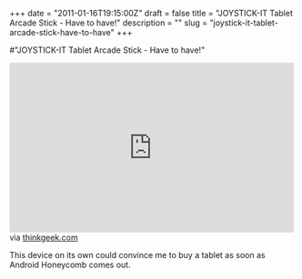 +++
date = "2011-01-16T19:15:00Z"
draft = false
title = "JOYSTICK-IT Tablet Arcade Stick - Have to have!"
description = ""
slug = "joystick-it-tablet-arcade-stick-have-to-have"
+++

#"JOYSTICK-IT Tablet Arcade Stick - Have to have!"


 <div class="posterous_bookmarklet_entry"><embed src="http://www.youtube.com/v/Ekko7eM8m9A?hd=1" type="application/x-shockwave-flash" height="299" width="500"></embed>
<div class="posterous_quote_citation">via <a href="http://www.thinkgeek.com/gadgets/cellphone/e75a/">thinkgeek.com</a></div>
<p>This device on its own could convince me to buy a tablet as soon as Android Honeycomb comes out.</p>
</div>
 